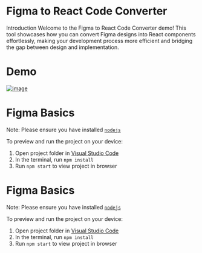 # Figma to React Code Converter
Introduction
Welcome to the Figma to React Code Converter demo! This tool showcases how you can convert Figma designs into React components effortlessly, making your development process more efficient and bridging the gap between design and implementation.

# Demo
[![image](https://github.com/AnhtuanUit/figma-generate-react-code/assets/13465843/0ece76b4-8f34-4281-b020-6f19b99c1337)](https://www.youtube.com/watch?v=LqHYkQmzVWc)

# Figma Basics

  Note: Please ensure you have installed <code><a href="https://nodejs.org/en/download/">nodejs</a></code>

  To preview and run the project on your device:
  1) Open project folder in <a href="https://code.visualstudio.com/download">Visual Studio Code</a>
  2) In the terminal, run `npm install`
  3) Run `npm start` to view project in browser
  
# Figma Basics

Note: Please ensure you have installed <code><a href="https://nodejs.org/en/download/">nodejs</a></code>

To preview and run the project on your device:

1. Open project folder in <a href="https://code.visualstudio.com/download">Visual Studio Code</a>
2. In the terminal, run `npm install`
3. Run `npm start` to view project in browser
